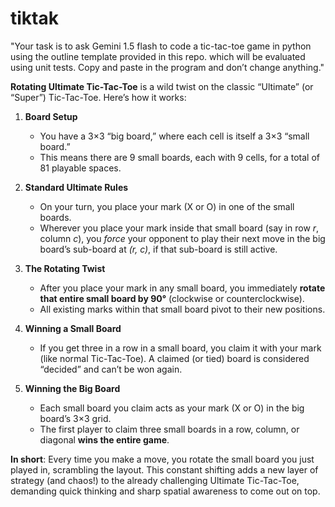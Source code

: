 

# tiktak

"Your task is to ask Gemini 1.5 flash to code a tic-tac-toe game in python using the outline template provided in this repo. which will be evaluated using unit tests. Copy and paste in the program and don’t change anything."


**Rotating Ultimate Tic-Tac-Toe** is a wild twist on the classic “Ultimate” (or “Super”) Tic-Tac-Toe. Here’s how it works:

1. **Board Setup**  
   - You have a 3×3 “big board,” where each cell is itself a 3×3 “small board.”  
   - This means there are 9 small boards, each with 9 cells, for a total of 81 playable spaces.

2. **Standard Ultimate Rules**  
   - On your turn, you place your mark (X or O) in one of the small boards.  
   - Wherever you place your mark inside that small board (say in row _r_, column _c_), you *force* your opponent to play their next move in the big board’s sub-board at _(r, c)_, if that sub-board is still active.

3. **The Rotating Twist**  
   - After you place your mark in any small board, you immediately **rotate that entire small board by 90°** (clockwise or counterclockwise).  
   - All existing marks within that small board pivot to their new positions.

4. **Winning a Small Board**  
   - If you get three in a row in a small board, you claim it with your mark (like normal Tic-Tac-Toe). A claimed (or tied) board is considered “decided” and can’t be won again.

5. **Winning the Big Board**  
   - Each small board you claim acts as your mark (X or O) in the big board’s 3×3 grid.  
   - The first player to claim three small boards in a row, column, or diagonal **wins the entire game**.

**In short**: Every time you make a move, you rotate the small board you just played in, scrambling the layout. This constant shifting adds a new layer of strategy (and chaos!) to the already challenging Ultimate Tic-Tac-Toe, demanding quick thinking and sharp spatial awareness to come out on top.



